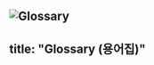 ![Glossary](https://www.bkacontent.com/wp-content/uploads/2021/01/glossary-featured.jpg)
---
title: "Glossary (용어집)"
---
